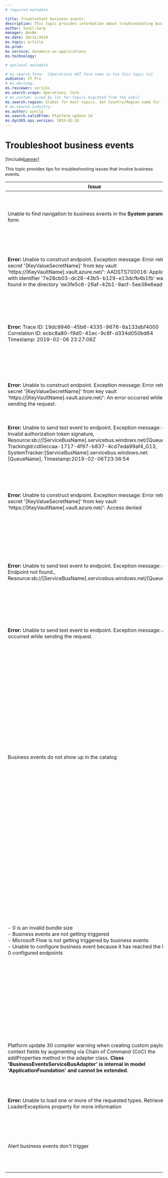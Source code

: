 ```yaml
---
# required metadata

title: Troubleshoot business events
description: This topic provides information about troubleshooting business events.
author: Sunil-Garg
manager: AnnBe
ms.date: 10/31/2019
ms.topic: article
ms.prod: 
ms.service: dynamics-ax-applications
ms.technology: 

# optional metadata

# ms.search.form:  [Operations AOT form name to tie this topic to]
audience: IT Pro
# ms.devlang: 
ms.reviewer: sericks
ms.search.scope: Operations, Core
# ms.custom: [used by loc for topics migrated from the wiki]
ms.search.region: Global for most topics. Set Country/Region name for localizations
# ms.search.industry: 
ms.author: sunilg
ms.search.validFrom: Platform update 24
ms.dyn365.ops.version: 2019-02-28
---
```


# Troubleshoot business events

[!include[banner](../includes/banner.md)]

This topic provides tips for troubleshooting issues that involve business events.

| Issue | Possible resolution | 
|---------------|---------------------|
| Unable to find navigation to business events in the **System parameters** form | You can access business events by going to **System administration > Set up > Business events**. This change was made when business events was made generally available in Platform update 26.|
| **Error:** Unable to construct endpoint. Exception message: Error retrieving secret '[KeyValueSecretName]' from key vault 'https://[KeyVaultName].vault.azure.net/': AADSTS700016: Application with identifier '7e28cb03-dc28-43b5-b129-e13dcfb4b1fb' was not found in the directory 'ee3fe5c6-26af-42b1-9acf-5ee38e6ead6e'. | This can happen if the application has not been installed by the administrator of the tenant or consented to by any user in the tenant. It's likely that you may have sent your authentication request to the wrong tenant.|
|**Error:** Trace ID: 19dc9946-45b6-4335-9676-6a133dbf4000 Correlation ID: ecbc8a80-f9d0-41ec-9c8f-d334d050bd64 Timestamp: 2019-02-06 23:27:06Z| This error typically means that the value in the **Azure Active Directory Application ID** field is incorrect. Check the **Azure Active Directory Application ID** value in the customers Azure portal in **Azure Active Directory > App Registration**.|
|**Error:** Unable to construct endpoint. Exception message: Error retrieving secret '[KeyValueSecretName]' from key vault 'https://[KeyVaultName].vault.azure.net/': An error occurred while sending the request.|This error is likely due to an incorrect value in the **Key Vault DNS Name** field. To resolve this, go to the customer's Azure portal and open the key vault object. In the **Overview** section, check the **Key Vault DNS Name** value.|
|**Error:** Unable to send test event to endpoint. Exception message: 40103: Invalid authorization token signature, Resource:sb://[ServiceBusName].servicebus.windows.net/[QueueName]. TrackingId:cd0eccaa-1717-4f97-b837-4cd7eda99af4_G13, SystemTracker:[ServiceBusName].servicebus.windows.net:[QueueName], Timestamp:2019-02-06T23:36:54|The value in the customer’s Key Vault Secret is likely incorrect. Check the **Key Vault Secret** value and make sure that it is correct for the endpoint type.|
|**Error:** Unable to construct endpoint. Exception message: Error retrieving secret '[KeyValueSecretName]' from key vault 'https://[KeyVaultName].vault.azure.net/': Access denied|This is likely due to the **Azure Active Directory Application ID** not having the appropriate permissions in the Key Vault. To resolve this, go to the Azure portal and open the **Key Vault** object. Go to **Access Policies** and add the AAD application with Key, Secret, and Certificate Management template.|
|**Error:** Unable to send test event to endpoint. Exception message: 40400: Endpoint not found., Resource:sb://[ServiceBusName].servicebus.windows.net/[QueueName]. |This issue is likely a result of the queue/topic/hub name being incorrect. Check the **Name** field by going to service bus in the Azure portal and reviewing the **Topic** or **Queue** name. If it is an Event Hub, go to the **Event Hub** object in Azure and validate the **Hub** name.|
|**Error:** Unable to send test event to endpoint. Exception message: An error occurred while sending the request.|This is likely due to an incorrect endpoint value specified in the **Endpoint URL** field. Go to the **Event Grid** object in the Azure portal and open the **Event Grid**. In the **Overview** section, this value will be the **Topic Endpoint**.|
|Business events do not show up in the catalog|The Business event catalog is built during full database sync. As a result, there are some use cases, as noted below, where a manual refresh of the catalog is needed in order to see the new business events. Manual refresh can be invoked from the catalog by going to **Manage > Rebuild business events catalog**.<br><br>When you are implementing business events in Visual Studio you may not see the newly coded business event in the catalog.<br><br>When new workflows are configured, such as the workflow elements or steps, might not show up in the business events catalog.<br><br>In other situations, when you don’t see certain business events, doing a manual refresh should resolve the issue.|
|- 0 is an invalid bundle size<br>- Business events are not getting triggered<br>- Microsoft Flow is not getting triggered by business events<br>- Unable to configure business event because it has reached the limit of 0 configured endpoints |One of the reasons why this issue can occur is if certain parameters are not set as expected in the **BusinessEventsParameters** table. This is due to an update in which some of the business events parameters not being set correctly.<br><br>In a non-production environment, you must update the **BusinessEventsParameters** table so that Enabled =1; ProcessorThreads = 1; EndPointRetryCount = 3; BundleSize = 50; EndPointsPerEvent = 10. After this update, restart the batch service and run IISReset to pick up the latest values.<br><br>For production environments, log a support request with Microsoft to get these updated.
|Platform update 30 compiler warning when creating custom payload context fields by augmenting via Chain of Command (CoC) the addProperties method in the adapter class. **Class 'BusinessEventsServiceBusAdapter' is internal in model 'ApplicationFoundation' and cannot be extended**.  |This is a change in the compiler that prevents an internal API from being extended. This is being tracked as a bug to provide alternate ways to add custom properties. [This Yammer thread]( https://www.yammer.com/dynamicsaxfeedbackprograms/threads/376155850727424) has the latest on this topic.
|**Error:** Unable to load one or more of the requested types. Retrieve the LoaderExceptions property for more information|This error message on the error tab of active business events can typically be resolved by rebuilding the catalog.
|Alert business events don't trigger|One of the reasons why an event is not triggerring could be a potential issue with alerts email functionality. Try turning off the send email option in the alert to see if that resolves the issue.

